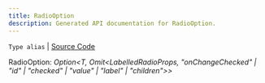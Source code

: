 ```yaml
---
title: RadioOption
description: Generated API documentation for RadioOption.
---
```


`Type alias` | [Source Code](https://github.com/mrCamelCode/jtjs-react/blob/0e141e63e22c212c71ce52ba40f0472cc9028516/lib/components/input/groups/LabelledRadioGroup.tsx#L8)

RadioOption: _Option<T, Omit<LabelledRadioProps, "onChangeChecked" | "id" | "checked" | "value" | "label" | "children">>_